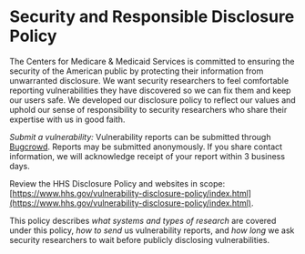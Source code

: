 # Security and Responsible Disclosure Policy

The Centers for Medicare & Medicaid Services is committed to ensuring the security of the American public by protecting their information from unwarranted disclosure. We want security researchers to feel comfortable reporting vulnerabilities they have discovered so we can fix them and keep our users safe. We developed our disclosure policy to reflect our values and uphold our sense of responsibility to security researchers who share their expertise with us in good faith.

 *Submit a vulnerability:* Vulnerability reports can be submitted through [Bugcrowd](https://bugcrowd.com/cms-vdp). Reports may be submitted anonymously. If you share contact information, we will acknowledge receipt of your report within 3 business days.

 Review the HHS Disclosure Policy and websites in scope:
 [https://www.hhs.gov/vulnerability-disclosure-policy/index.html](https://www.hhs.gov/vulnerability-disclosure-policy/index.html).

 This policy describes *what systems and types of research* are covered under this policy, *how to send* us vulnerability reports, and *how long* we ask security researchers to wait before publicly disclosing vulnerabilities.
